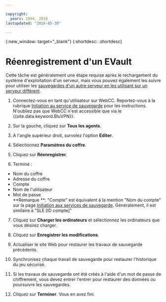 ```yaml
---

copyright:
  years: 1994, 2018
lastupdated: "2018-05-30"

---
```

{:new_window: target="_blank"}
{:shortdesc: .shortdesc}

# Réenregistrement d'un EVault

Cette tâche est généralement une étape requise après le rechargement du système d'exploitation d'un serveur, mais vous pouvez également les suivre pour utiliser les [sauvegardes d'un autre serveur en les utilisant sur un serveur différent](restore-from-another-computer.html).

1. Connectez-vous en tant qu'utilisateur sur WebCC. Reportez-vous à la rubrique [Initiation au service de sauvegarde](/docs/infrastructure/Backup/index.html) pour les instructions. N'oubliez pas que WebCC n'est accessible que via le {{site.data.keyword.BluVPN}}.

2. Sur la gauche, cliquez sur **Tous les agents**.

3. A l'angle supérieur droit, survolez l'option **Editer**.

4. Sélectionnez **Paramètres du coffre**.

5. Cliquez sur **Réenregistrer**.

6. Terminé : 
  - Nom du coffre
  - Adresse du coffre
  - Compte
  - Nom de l'utilisateur
  - Mot de passe<br/>
  **Remarque **: "Compte" est équivalent à la mention "Nom du compte" sur la page [Initiation aux services de sauvegarde](index.html). Généralement, il est similaire à "SLE [ID compte]"

7. Cliquez sur **Charger les ordinateurs** et sélectionnez les ordinateurs que vous désirez charger.

8. Cliquez sur **Enregistrer les modifications**.

9. Actualiser le site Web pour restaurer les travaux de sauvegarde précédents.

10. Synchronisez chaque travail de sauvegarde pour restaurer l'historique du jeu sécurisé. 

11. Si les travaux de sauvegarde ont été créés à l'aide d'un mot de passe de chiffrement, vous devez entrer l'entrer pour restaurer des données ou poursuivre les sauvegardes.

12. Cliquez sur **Terminer**. Vous en avez fini.
